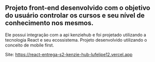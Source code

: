 ## Projeto front-end desenvolvido com o objetivo do usuário controlar os cursos e seu nível de conhecimento nos mesmos.

Ele possui integração com a api kenziehub e foi projetado utilizando a tecnologia React e seu ecossistema.
Projeto desenvolvido utilizando o conceito de mobile first.

Site: https://react-entrega-s2-kenzie-hub-lufelipe12.vercel.app
